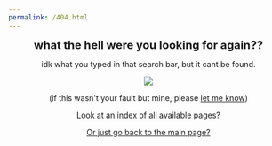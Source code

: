 ```yaml
---
permalink: /404.html
---
```


<p align="center">
<big><big><b>what the hell were you looking for again??</b></big></big>
</p>

<p align="center">
idk what you typed in that search bar, but it cant be found.
</p>

<p align="center">
<img src="https://ac-modding.com/assets/images/misc/olive_higgins.jpg">
</p>

<p align="center">
(if this wasn't your fault but mine, please <a href="https://ac-modding.com/contact">let me know</a>)
</p>

<p align="center">
<a href="https://ac-modding.com/219">Look at an index of all available pages?</a>
</p>

<p align="center">
<a href="https://ac-modding.com">Or just go back to the main page?</a>
</p>
